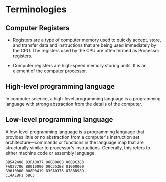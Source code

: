 # Terminologies

## Computer Registers

- Registers are a type of computer memory used to quickly accept, store, and transfer data and instructions that are being used immediately by the CPU. The registers used by the CPU are often termed as Processor registers.

- Computer registers are high-speed memory storing units. It is an element of the computer processor.

## High-level programming language
In computer science, a high-level programming language is a programming language with strong abstraction from the details of the computer.

## Low-level programming language
A low-level programming language is a programming language that provides little or no abstraction from a computer's instruction set architecture—commands or functions in the language map that are structurally similar to processor's instructions. Generally, this refers to either machine code or assembly language. 

```
8B542408 83FA0077 06B80000 0000C383
FA027706 B8010000 00C353BB 01000000
B9010000 008D0419 83FA0376 078BD989
C14AEBF1 5BC3
```
